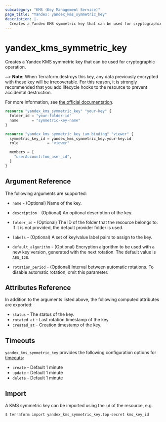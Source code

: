 ```yaml
---
subcategory: "KMS (Key Management Service)"
page_title: "Yandex: yandex_kms_symmetric_key"
description: |-
  Creates a Yandex KMS symmetric key that can be used for cryptographic operation.
---
```



# yandex_kms_symmetric_key




Creates a Yandex KMS symmetric key that can be used for cryptographic operation.

~> **Note:** When Terraform destroys this key, any data previously encrypted with these key will be irrecoverable. For this reason, it is strongly recommended that you add lifecycle hooks to the resource to prevent accidental destruction.

For more information, see [the official documentation](https://cloud.yandex.com/docs/kms/concepts/).

```terraform
resource "yandex_kms_symmetric_key" "your-key" {
  folder_id = "your-folder-id"
  name      = "symmetric-key-name"
}

resource "yandex_kms_symmetric_key_iam_binding" "viewer" {
  symmetric_key_id = yandex_kms_symmetric_key.your-key.id
  role             = "viewer"

  members = [
    "userAccount:foo_user_id",
  ]
}
```

## Argument Reference

The following arguments are supported:

* `name` - (Optional) Name of the key.

* `description` - (Optional) An optional description of the key.

* `folder_id` - (Optional) The ID of the folder that the resource belongs to. If it is not provided, the default provider folder is used.

* `labels` - (Optional) A set of key/value label pairs to assign to the key.

* `default_algorithm` - (Optional) Encryption algorithm to be used with a new key version, generated with the next rotation. The default value is `AES_128`.

* `rotation_period` - (Optional) Interval between automatic rotations. To disable automatic rotation, omit this parameter.

## Attributes Reference

In addition to the arguments listed above, the following computed attributes are exported:

* `status` - The status of the key.
* `rotated_at` - Last rotation timestamp of the key.
* `created_at` - Creation timestamp of the key.

## Timeouts

`yandex_kms_symmetric_key` provides the following configuration options for [timeouts](/docs/configuration/resources.html#timeouts):

- `create` - Default 1 minute
- `update` - Default 1 minute
- `delete` - Default 1 minute

## Import

A KMS symmetric key can be imported using the `id` of the resource, e.g.

```
$ terraform import yandex_kms_symmetric_key.top-secret kms_key_id
```
